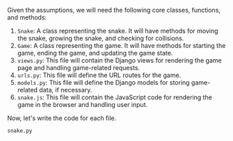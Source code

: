 Given the assumptions, we will need the following core classes, functions, and methods:

1. `Snake`: A class representing the snake. It will have methods for moving the snake, growing the snake, and checking for collisions.
2. `Game`: A class representing the game. It will have methods for starting the game, ending the game, and updating the game state.
3. `views.py`: This file will contain the Django views for rendering the game page and handling game-related requests.
4. `urls.py`: This file will define the URL routes for the game.
5. `models.py`: This file will define the Django models for storing game-related data, if necessary.
6. `snake.js`: This file will contain the JavaScript code for rendering the game in the browser and handling user input.

Now, let's write the code for each file.

`snake.py`
